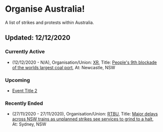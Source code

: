 # Organise Australia!
A list of strikes and protests within Australia.

## Updated: 12/12/2020

### Currently Active
* (12/12/2020 - N/A), Organisation/Union: [XR](https://rebellion.global/), Title: [People's 9th blockade of the worlds largest coal port](https://www.facebook.com/events/694620157858555/), At: Newcastle, NSW

### Upcoming
* [Event Title 2](https://github.com/SpaceManSparrow/OrganiseAustralia)

### Recently Ended

* (27/11/2020 - 27/11/2020), Organisation/Union: [RTBU](http://www.rtbu.org.au/), Title: [Major delays across NSW trains as unplanned strikes see services to grind to a halt](https://www.9news.com.au/national/nsw-train-delays-sydney-blue-mountains-gosford-services-disrupted-over-industrial-action/7827b2b8-4a0b-4ad8-bc45-df5acd373ea9), At: Sydney, NSW
